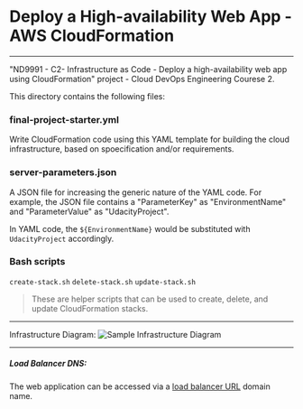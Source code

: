 # Deploy a High-availability Web App - AWS CloudFormation
---
"ND9991 - C2- Infrastructure as Code - Deploy a high-availability web app using CloudFormation" project - Cloud DevOps Engineering Courese 2.

This directory contains the following files:

### final-project-starter.yml
Write CloudFormation code using this YAML template for building the cloud infrastructure, based on spoecification and/or requirements.

### server-parameters.json
A JSON file for increasing the generic nature of the YAML code. For example, the JSON file contains a "ParameterKey" as "EnvironmentName" and "ParameterValue" as "UdacityProject". 

In YAML code, the `${EnvironmentName}` would be substituted with `UdacityProject` accordingly.

### Bash scripts
```create-stack.sh``` ```delete-stack.sh``` ```update-stack.sh```
> These are helper scripts that can be used to create, delete, and update CloudFormation stacks.

---
Infrastructure Diagram:
![Sample Infrastructure Diagram](aws-infrastructure-diagram.jpg)

---
##### Load Balancer DNS:
The web application can be accessed via a [load balancer URL](http://udagr-WebAp-GQ3Z3HPIUIWT-818124837.us-east-2.elb.amazonaws.com) domain name.